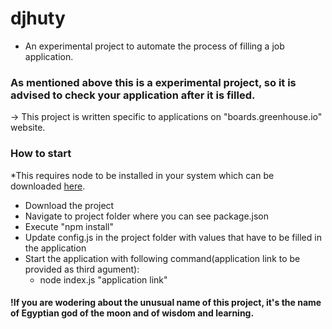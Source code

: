 # djhuty

- An experimental project to automate the process of filling a job application. 

### As mentioned above this is a experimental project, so it is advised to check your application after it is filled.

-> This project is written specific to applications on "boards.greenhouse.io" website.


### How to start
*This requires node to be installed in your system which can be downloaded [here](https://nodejs.org/en/download/).

- Download the project
- Navigate to project folder where you can see package.json
- Execute "npm install" 
- Update config.js in the project folder with values that have to be filled in the application
- Start the application with following command(application link to be provided as third agument):
  - node index.js "application link" 











#### !If you are wodering about the unusual name of this project, it's the name of Egyptian god of the moon and of wisdom and learning.
